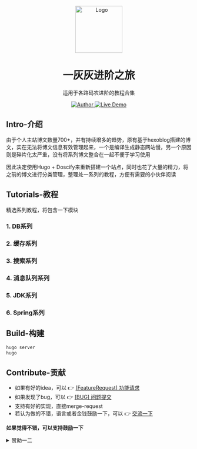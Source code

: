 <p align="center">
<img src="./content/zh/imgs/info/icon.png"
        alt="Logo" width="128" height="128" style="max-width: 100%;"></p>
<h1 align="center">一灰灰进阶之旅</h1>
<p align="center">适用于各路码农进阶的教程合集</p>
<p align="center">
    <a href="https://hhui.top/" target="_blank">
        <img src="https://badgen.net/badge/author/liuyueyi/f2a" alt="Author">
    </a>
    <a href="https://tool.hhui.top/" target="_blank">
        <img src="https://img.shields.io/badge/%F0%9F%9A%80-open--in--browser-e10079.svg" alt="Live Demo">
    </a>
</p>

## Intro-介绍

由于个人主站博文数量700+，并有持续增多的趋势，原有基于hexoblog搭建的博文，实在无法将博文信息有效管理起来，一个是编译生成静态网站慢，另一个原因则是碎片化太严重，没有将系列博文整合在一起不便于学习使用

因此决定使用Hugo + Doscify来重新搭建一个站点，同时也花了大量的精力，将之前的博文进行分类管理，整理处一系列的教程，方便有需要的小伙伴阅读


## Tutorials-教程

精选系列教程，将包含一下模块

### 1. DB系列


### 2. 缓存系列


### 3. 搜索系列


### 4. 消息队列系列


### 5. JDK系列


### 6. Spring系列



## Build-构建

```bash
hugo server
hugo
```

## Contribute-贡献

- 如果有好的idea，可以 👉 [[FeatureRequest] 功能请求](https://github.com/liuyueyi/quick-tools/issues/new/choose)
- 如果发现了bug，可以 👉 [[BUG] 问题提交](https://github.com/liuyueyi/quick-tools/issues/new/choose)
- 支持有好的实现，直接merge-request
- 若认为做的不错，语言或者金钱鼓励一下，可以 👉 [交流一下](https://github.com/liuyueyi/quick-tools/issues/1)


**如果觉得不错，可以支持鼓励一下**

<details><summary>赞助一二</summary>

![赞助一二](https://blog.hhui.top/hexblog/imgs/info/payHhui.png)

</details>
